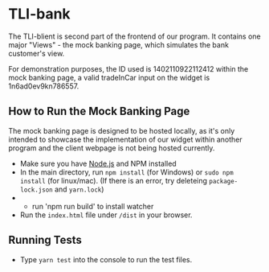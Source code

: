 # TLI-bank

The TLI-blient is second part of the frontend of our program. It contains one major "Views" - the mock banking page, which simulates the bank customer's view. 

For demonstration purposes, the ID used is 1402110922112412 within the mock banking page, a valid tradeInCar input on the widget is 1n6ad0ev9kn786557.

## How to Run the Mock Banking Page
The mock banking page is designed to be hosted locally, as it's only intended to showcase the implementation of our widget within another program and the client webpage is not being hosted currently.
- Make sure you have [Node.js](https://nodejs.org/en/download/) and NPM installed
- In the main directory, run `npm install` (for Windows) or `sudo npm install` (for linux/mac). (If there is an error, try deleteing `package-lock.json` and `yarn.lock`)
- - run 'npm run build' to install watcher
- Run the `index.html` file under `/dist` in your browser.

## Running Tests
- Type `yarn test` into the console to run the test files.
